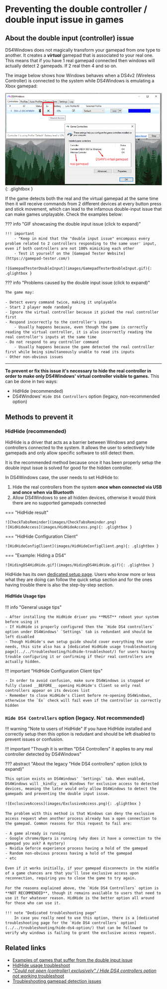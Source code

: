 # Preventing the double controller / double input issue in games

## About the double input (controller) issue

DS4Windows does not magically transform your gamepad from one type to another. It creates a **_virtual_** gamepad that is associated to your real one. This means that if you have 1 real gamepad connected then windows will actually detect 2 gamepads. If 2 real then 4 and so on.

The image below shows how Windows behaves when a DS4v2 (Wireless Controller) is connected to the system while DS4Windows is emulating a Xbox gamepad:

![SharedJoycpl](images/SharedJoycpl.png){: .glightbox }

If the game detects both the real and the virtual gamepad at the same time then it will receive commands from 2 different devices at every button press and stick movement, which can lead to the infamous double-input issue that can make games unplayable. Check the examples below:

??? info "GIF showcasing the double input issue (click to expand)"

	!!! important 
		- "Keep in mind that the "double input issue" encompass every problem related to 2 controllers responding to the same user' input, even if both controllers are not 100% mimicking each other
		- Test it yourself on the [Gamepad Tester Website](https://gamepad-tester.com/)

	![GamepadTesterDoubleInput](images/GamepadTesterDoubleInput.gif){: .glightbox }

??? info "Problems caused by the double input issue (click to expand)"

	The game may:

	- Detect every command twice, making it unplayable
	- Start 2 player mode randomly
	- Ignore the virtual controller because it picked the real controller first
	- Respond incorrectly to the controller's inputs
		- Usually happens because, even though the game is correctly reading the virtual controller, it is also incorrectly reading the real controller's inputs at the same time
	- Do not respond to any controller command
		- Usually happens because the game detected the real controller first while being simultaneously unable to read its inputs
	- Other non-obvious issues

---------------------

__To prevent or fix this issue it's necessary to hide the real controller in order to make only DS4Windows' virtual controller visible to games.__ This can be done in two ways:

- HidHide (recommended)
- DS4Windows' `Hide DS4 Controllers` option (legacy, non-recommended option)

## Methods to prevent it

### HidHide (recommended)

HidHide is a driver that acts as a barrier between Windows and game controllers connected to the system. It allows the user to selectively hide gamepads and only allow specific software to still detect them.

It is the recommended method because once it has been properly setup the double input issue is solved for good for the hidden controller.

In DS4Windows case, the user needs to set HidHide to:

1. Hide the real controllers from the system __once when connected via USB and once when via Bluetooth__
1. Allow DS4Windows to see all hidden devices, otherwise it would think there are no supported gamepads connected

=== "HidHide result"

	![CheckTabsReminder](images/CheckTabsReminder.png)
	![HidHideAccess](images/HidHideAccess.png){: .glightbox } 

=== "HidHide Configuration Client"

	![HidHideConfigClient](images/HidHideConfigClient.png){: .glightbox }

=== "Example: Hiding a DS4"

	![HidingDS4HidHide.gif](images/HidingDS4HidHide.gif){: .glightbox } 

HidHide has its own [dedicated setup page](https://vigem.org/projects/HidHide/Simple-Setup-Guide/). Users who know more or less what they are doing can follow the quick setup section and for the ones having trouble there is also the step-by-step section.

#### HidHide Usage tips

!!! info "General usage tips"

	- After installing the HidHide driver you **MUST** reboot your system before using it
	- If HidHide is properly configured then the `Hide DS4 controllers` option under DS4Windows' `Settings` tab is redundant and should be left disabled
	- Though HidHide's own setup guide should cover everything the user needs, this site also has a [dedicated HidHide usage troubleshooting page](../../troubleshooting/hidhide-troubleshoot/) for users having trouble configuring it or confirming if their real controllers are actually hidden.

!!! important "HidHide Configuration Client tips"

	- In order to avoid confusion, make sure DS4Windows is stopped or fully closed __BEFORE__ opening HidHide's Client so only real controllers appear on its devices list
	- Remember to close HidHide's Client before re-opening DS4Windows, otherwise the `Ex` check will fail even if the controller is correctly hidden



### `Hide DS4 Controllers` option (legacy. Not recommended)


!!! warning "Note to users of HidHide"
	If you have HidHide installed and correctly setup then this option is redudant and should be left disabled to prevent issues or confusion.

!!! important "Though it is written "DS4 Controllers" it applies to any real controller detected by DS4Windows"

??? abstract "About the legacy "Hide DS4 controllers" option (click to expand)"

	This option exists on DS4Windows' `Settings` tab. When enabled, DS4Windows will _kindly_ ask Windows for exclusive access to detected devices, meaning the later would only allow DS4Windows to detect the gamepads and preventing the double input issue.

	![ExclusiveAccess](images/ExclusiveAccess.png){: .glightbox } 

	The problem with this method is that Windows can deny the exclusive access request when another process already has a open connection to the gamepad. Common reasons for this request to fail are:

	- A game already is running
	- Google chrome/Opera is running (why does it have a connection to the gamepad you ask? A mystery)
	- Nvidia Geforce experience process having a hold of the gamepad
	- Random non-obvious process having a hold of the gamepad
	- etc

	Even if it works initially, if your gamepad disconnects in the middle of a game chances are that you'll lose exclusive access upon reconnection, requiring you to close the game to try again.

	For the reasons explained above, the `Hide DS4 Controllers` option is **NOT RECOMMENDED**, though it remains available to users that need to use it for whatever reason. HidHide is the better option all around for those who can use it.

	!!! note "Dedicated troubleshooting page"
		In case you really need to use this option, there is a [dedicated troubleshooting page for the `Hide DS4 controllers` option](../../troubleshooting/hide-ds4-option/) that can be followed to verify why windows is failing to grant the exclusive access request.

## Related links

- [Examples of games that suffer from the double input issue](../../under-construction)
- [HidHide usage troubleshoot](../../troubleshooting/hidhide-troubleshoot/)
- [_"Could not open (controller) exclusively" / Hide DS4 controllers option not working_ troubleshoot](../../troubleshooting/hide-ds4-option/)
- [Troubleshooting gamepad detection issues](../../troubleshooting/ds4w-controller-detection/)


